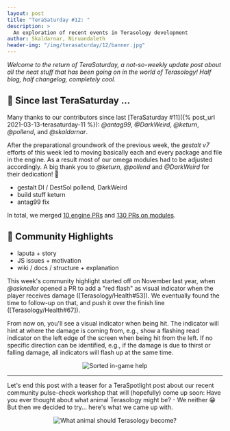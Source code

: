 ```yaml
---
layout: post
title: "TeraSaturday #12: "
description: >
  An exploration of recent events in Terasology development
author: Skaldarnar, Niruandaleth
header-img: "/img/terasaturday/12/banner.jpg"
---
```


_Welcome to the return of TeraSaturday, a not-so-weekly update post about all the neat stuff that has been going on in
the world of Terasology! Half blog, half changelog, completely cool._

## 📰 Since last TeraSaturday ...

Many thanks to our contributors since last [TeraSaturday #11]({% post_url 2021-03-13-terasaturday-11 %}): _@antag99_, _@DarkWeird_, _@keturn_, _@pollend_, and _@skaldarnar_.

After the preparational groundwork of the previous week, the _gestalt v7_ efforts of this week led to moving basically each and every package and file in the engine. As a result most of our omega modules had to be adjusted accordingly. A big thank you to _@keturn_, _@pollend_ and _@DarkWeird_ for their dedication! 🤗

- gestalt DI / DestSol pollend, DarkWeird
- build stuff keturn
- antag99 fix

In total, we merged [10 engine PRs](https://github.com/search?q=org%3AMovingBlocks+type%3Apr+merged%3A2021-03-14..2021-03-20) and [130 PRs on modules](https://github.com/search?q=org%3ATerasology+type%3Apr+merged%3A2021-03-14..2021-03-20).


## 🎀️ Community Highlights

- laputa + story
- JS issues + motivation
- wiki / docs / structure + explanation



This week's community highlight started off on November last year, when _@askneller_ opened a PR to add a "red flash" as visual indicator when the player receives damage ([Terasology/Health#53]).
We eventually found the time to follow-up on that, and push it over the finish line ([Terasology/Health#67]). 

From now on, you'll see a visual indicator when being hit. The indicator will hint at where the damage is coming from, e.g., show a flashing read indicator on the left edge of the screen when being hit from the left. 
If no specific direction can be identified, e.g., if the damage is due to thirst or falling damage, all indicators will flash up at the same time.

<p align="center">
<img src="{{ site.baseurl }}/img/terasaturday/11/damage-flash.gif" alt="Sorted in-game help"/>
</p>

---

Let's end this post with a teaser for a TeraSpotlight post about our recent community pulse-check workshop that will (hopefully) come up soon: Have you ever thought about what animal Terasology might be? - We neither 😁 But then we decided to try... here's what we came up with.

<p align="center">
<img src="{{ site.baseurl }}/img/terasaturday/12/terasology-animal.png" alt="What animal should Terasology become?"/>
</p>